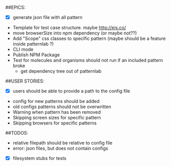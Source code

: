 ##EPICS:
* [x] generate json file with all pattern
* Template for test case structure. maybe http://ejs.co/
* move browserSize into npm dependency (or maybe not??)
* Add "Scope" css classes to specific pattern (maybe should be a feature inside patternlab ?)
* CLI mode
* Publish NPM Package
* Test for molecules and organisms should not run if an included pattern broke
    * get dependency tree out of patternlab

##USER STORIES:
* [x] users should be able to provide a path to the config file 
* config for new patterns should be added
* old configs patterns should not be overwritten
* Warning when pattern has been removed
* Skipping screen sizes for specific pattern
* Skipping browsers for specific patterns

##TODOS:
* relative filepath should be relative to config file
* error: json files, but does not contain configs
* [x] filesystem stubs for tests
